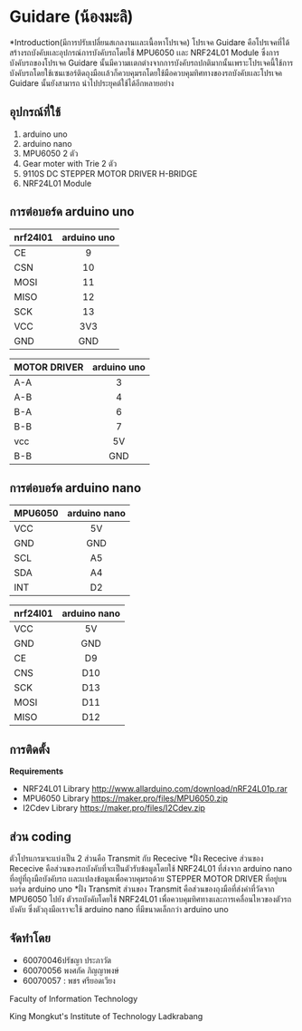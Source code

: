 ﻿# Guidare (น้องมะลิ)

*Introduction(มีการปรับเปลี่ยนสเกลงานเเละเนื้อหาโปรเจค)
โปรเจค Guidare คือโปรเจคที่ได้สร้างรถบังคับเเละอุปกรณ์การบังคับรถโดยใช้ MPU6050  เเละ NRF24L01 Module ซึ่งการบังคับรถของโปรเจค Guidare
นั้นมีความเเตกต่างจากการบังคับรถปกติมากนั้นเพราะโปรเจคนี้ใช้การบังคับรถโดยใช้เซนเซอร์ติดถุงมือเเล้วก็ควบคุมรถโดยใช้มือควบคุมทิศทางของรถบังคับเเละโปรเจค Guidare นั้นยังสามารถ
นำไปประยุคต์ใช้ได้อีกหลายอย่าง

## อุปกรณ์ที่ใช้
1. arduino uno 
2. arduino nano
3. MPU6050 2 ตัว
4. Gear moter with Trie 2 ตัว
5. 9110S DC STEPPER MOTOR DRIVER H-BRIDGE
6. NRF24L01 Module

## การต่อบอร์ด arduino uno 

| nrf24l01        | arduino uno   |
| --------------- |:-------------:|       
| CE 	          |  9            |
| CSN             | 10            |
| MOSI            | 11            |
| MISO            | 12            |
| SCK             | 13            |
| VCC             | 3V3           |
| GND             | GND           |

                
|  MOTOR DRIVER   |  arduino uno  |
| --------------- |:-------------:|
|    A-A          |  3            |
|    A-B          |  4            |
|    B-A          |  6            |
|    B-B          |  7            |
|    vcc          |  5V           |
|    B-B          |  GND          |



## การต่อบอร์ด arduino nano

| MPU6050         | arduino nano  |
| --------------- |:-------------:|
| VCC             | 5V            |
| GND             | GND           |
| SCL	          | A5            |
| SDA             | A4            |
| INT             | D2            |

| nrf24l01        | arduino nano  |
| --------------- |:-------------:|         	 
| VCC 	          | 5V            |
| GND             | GND           |
| CE              | D9            |
| CNS             | D10           |
| SCK             | D13           |
| MOSI            | D11           |
| MISO            | D12           |


## การติดตั้ง

**Requirements**
* NRF24L01 Library http://www.allarduino.com/download/nRF24L01p.rar
* MPU6050 Library https://maker.pro/files/MPU6050.zip
* I2Cdev Library https://maker.pro/files/I2Cdev.zip




## ส่วน coding
 ตัวโปรแกรมจะแบ่งเป็น 2 ส่วนคือ Transmit กับ Rececive
*ฝั่ง Rececive
ส่วนของ Rececive คือส่วนของรถบังคับที่จะเป็นตัวรับข้อมูลโดยใช้ NRF24L01 ที่ส่งจาก arduino nano ที่อยู่ที่ถุงมือบังคับรถ
เเละเเปลงข้อมูลเพื่อควบคุมรถด้วย STEPPER MOTOR DRIVER ที่อยู่บนบอร์ด arduino uno
*ฝั่ง Transmit
ส่วนของ Transmit คือส่วนของถุงมือที่ส่งค่าที่วัดจาก MPU6050 ไปยัง ตัวรถบังคับโดยใช้  NRF24L01 เพื่อควบคุมทิศทางเเละการเคลื่อนไหวของตัวรถบังคับ ซึ่งตัวถุงมือเราจะใช้
arduino nano ที่มีขนาดเล็กกว่า arduino uno

## จัดทำโดย
*  60070046ปรัชญา ประภาวัต
*  60070056 พงศภัค ภิญญาพงษ์
*  60070057 : พชร ศรียอดเวียง


Faculty of Information Technology

King Mongkut's Institute of Technology Ladkrabang
